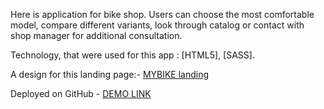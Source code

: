 Here is application for bike shop. Users can choose the most comfortable model, compare different variants, look through catalog or contact with shop manager for additional consultation.

Technology, that were used for this app : [HTML5], [SASS].

A design for this landing page:- [MYBIKE landing](https://www.figma.com/file/NZQAIydtHo5QkINyGLHNcq/BIKE-New-Version?node-id=0%3A1)

Deployed on GitHub - [DEMO LINK](https://fs-kayky.github.io/layout_landing-page-mate-academy/)
